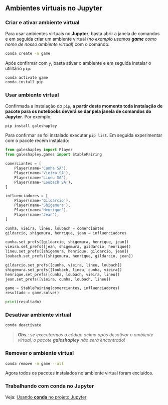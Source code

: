 ## Ambientes virtuais no Jupyter

### Criar e ativar ambiente virtual

Para usar ambientes virtuais no **Jupyter**, basta abrir a janela de comandos e em seguida criar um ambiente virtual (_no examplo usamos **game** como nome de nosso ambiente virtual_) com o comando:

```sh
conda create -n game
```

Após confirmar com `y`, basta ativar o ambiente e em seguida instalar o utilitário `pip`:

```sh
conda activate game
conda install pip
```

### Usar ambiente virtual

Confirmada a instalação do `pip`, **a partir deste momento toda instalação de pacote para os notebooks deverá se dar pela janela de comandos do Jupyter**. Por exemplo:

```sh
pip install galeshapley
```

Para confirmar se foi instalado executar `pip list`. Em seguida experimentar com o pacote recém instalado:

```python
from galeshapley import Player
from galeshapley.games import StablePairing

comerciantes = [
    Player(name='Cunha SA'),
    Player(name='Vieira SA'),
    Player(name='Lineu SA'),
    Player(name='Loubach SA'),
]

influenciadores = [
    Player(name='Gildárcio'),
    Player(name='Shigemura'),
    Player(name='Henrique'),
    Player(name='Jean'),
]

cunha, vieira, lineu, loubach = comerciantes
gildarcio, shigemura, henrique, jean = influenciadores

cunha.set_prefs([gildarcio, shigemura, henrique, jean])
vieira.set_prefs([jean, shigemura, gildarcio, henrique])
lineu.set_prefs([shigemura, henrique, gildarcio, jean])
loubach.set_prefs([shigemura, henrique, gildarcio, jean])

gildarcio.set_prefs([cunha, vieira, lineu, loubach])
shigemura.set_prefs([loubach, lineu, cunha, vieira])
henrique.set_prefs([cunha, loubach, vieira, lineu])
jean.set_prefs([vieira, cunha, loubach, lineu])

game = StablePairing(comerciantes, influenciadores)
resultado = game.solve()

print(resultado)
```

### Desativar ambiente virtual

```sh
conda deactivate
```

>_**Obs**.: se executarmos o código acima após desativar o ambiente virtual, o pacote **galeshapley** não será encontrado_!

### Remover o ambiente virtual

```sh
conda remove -n game --all
```

Agora todos os pacotes instalados no ambiente virtual foram excluídos.


### Trabalhando com **conda** no Jupyter

Veja: [Usando **conda** no projeto Jupyter](./VIRTUALENV.md)
